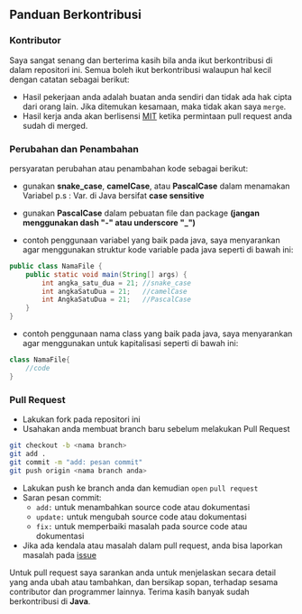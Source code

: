 ## Panduan Berkontribusi

### Kontributor

Saya sangat senang dan berterima kasih bila anda ikut berkontribusi di dalam repositori ini. Semua boleh ikut berkontribusi walaupun hal kecil dengan catatan sebagai berikut:

- Hasil pekerjaan anda adalah buatan anda sendiri dan tidak ada hak cipta dari orang lain. Jika ditemukan kesamaan, maka tidak akan saya `merge`.
- Hasil kerja anda akan berlisensi [MIT](LICENSE) ketika permintaan pull request anda sudah di merged.

### Perubahan dan Penambahan

persyaratan perubahan atau penambahan kode sebagai berikut:
- gunakan **snake_case**, **camelCase**, atau **PascalCase** dalam menamakan Variabel p.s : Var. di Java bersifat **case sensitive**
- gunakan **PascalCase** dalam pebuatan file dan package **(jangan menggunakan dash "-" atau underscore "_")**

- contoh penggunaan variabel yang baik pada java,
saya menyarankan agar menggunakan struktur kode variable pada java seperti di bawah ini:
```java
public class NamaFile {
    public static void main(String[] args) {
        int angka_satu_dua = 21; //snake_case
        int angkaSatuDua = 21;   //camelCase
        int AngkaSatuDua = 21;   //PascalCase
    }
}
```
- contoh penggunaan nama class yang baik pada java,
saya menyarankan agar menggunakan untuk kapitalisasi seperti di bawah ini:
```java
class NamaFile{
    //code
}
```

### Pull Request

- Lakukan fork pada repositori ini
- Usahakan anda membuat branch baru sebelum melakukan Pull Request
```sh
git checkout -b <nama branch>
git add .
git commit -m "add: pesan commit"
git push origin <nama branch anda>
```
- Lakukan push ke branch anda dan kemudian `open` `pull request`
- Saran pesan commit:
    - `add:` untuk menambahkan source code atau dokumentasi
    - `update:` untuk mengubah source code atau dokumentasi
    - `fix:` untuk memperbaiki masalah pada source code atau dokumentasi
- Jika ada kendala atau masalah dalam pull request, anda bisa laporkan masalah pada [issue](https://github.com/prayogaekaardiansyah/Java/issues)

Untuk pull request saya sarankan anda untuk menjelaskan secara detail yang anda ubah atau tambahkan, dan bersikap sopan, terhadap sesama contributor dan programmer lainnya. Terima kasih banyak sudah berkontribusi di **Java**.